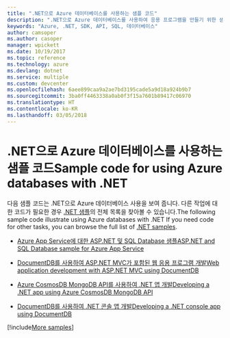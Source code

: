 ```yaml
---
title: ".NET으로 Azure 데이터베이스를 사용하는 샘플 코드"
description: ".NET으로 Azure 데이터베이스를 사용하여 응용 프로그램을 만들기 위한 샘플 코드 얻기"
keywords: "Azure, .NET, SDK, API, SQL, 데이터베이스"
author: camsoper
ms.author: casoper
manager: wpickett
ms.date: 10/19/2017
ms.topic: reference
ms.technology: azure
ms.devlang: dotnet
ms.service: multiple
ms.custom: devcenter
ms.openlocfilehash: 6aee899caa9a2ae7bd3195cade5a9d18a924b9b7
ms.sourcegitcommit: 3ba0ff4463338a0ab0f3f15a7601b89417c06970
ms.translationtype: HT
ms.contentlocale: ko-KR
ms.lasthandoff: 03/05/2018
---
```

# <a name="sample-code-for-using-azure-databases-with-net"></a><span data-ttu-id="c05a3-104">.NET으로 Azure 데이터베이스를 사용하는 샘플 코드</span><span class="sxs-lookup"><span data-stu-id="c05a3-104">Sample code for using Azure databases with .NET</span></span>

<span data-ttu-id="c05a3-105">다음 샘플 코드는 .NET으로 Azure 데이터베이스 사용을 보여 줍니다. 다른 작업에 대한 코드가 필요한 경우 [.NET 샘플](https://azure.microsoft.com/resources/samples/?term=dotnet)의 전체 목록을 찾아볼 수 있습니다.</span><span class="sxs-lookup"><span data-stu-id="c05a3-105">The following sample code illustrate using Azure databases with .NET If you need code for other tasks, you can browse the full list of [.NET samples](https://azure.microsoft.com/resources/samples/?term=dotnet).</span></span>

- [<span data-ttu-id="c05a3-106">Azure App Service에 대한 ASP.NET 및 SQL Database 샘플</span><span class="sxs-lookup"><span data-stu-id="c05a3-106">ASP.NET and SQL Database sample for Azure App Service</span></span>](https://azure.microsoft.com/resources/samples/dotnet-sqldb-tutorial/)

- [<span data-ttu-id="c05a3-107">DocumentDB를 사용하여 ASP.NET MVC가 포함된 웹 응용 프로그램 개발</span><span class="sxs-lookup"><span data-stu-id="c05a3-107">Web application development with ASP.NET MVC using DocumentDB</span></span>](https://azure.microsoft.com/resources/samples/documentdb-dotnet-todo-app/)

- [<span data-ttu-id="c05a3-108">Azure CosmosDB MongoDB API를 사용하여 .NET 앱 개발</span><span class="sxs-lookup"><span data-stu-id="c05a3-108">Developing a .NET app using Azure CosmosDB MongoDB API</span></span>](https://azure.microsoft.com/resources/samples/azure-cosmos-db-mongodb-dotnet-getting-started/)

- [<span data-ttu-id="c05a3-109">DocumentDB를 사용하여 .NET 콘솔 앱 개발</span><span class="sxs-lookup"><span data-stu-id="c05a3-109">Developing a .NET console app using DocumentDB</span></span>](https://azure.microsoft.com/resources/samples/documentdb-dotnet-getting-started/)

[!include[More samples](includes/more-samples.md)]
